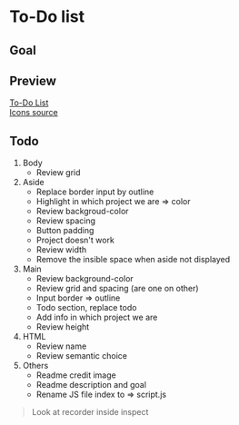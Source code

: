 # To-Do list

## Goal


## Preview

[To-Do List](http://127.0.0.1:3000/dist/index.html)  
[Icons source]()

## Todo
1. Body  
    * Review grid
2. Aside      
    * Replace border input by outline
    * Highlight in which project we are => color
    * Review backgroud-color
    * Review spacing
    * Button padding
    * Project doesn't work
    * Review width
    * Remove the insible space when aside not displayed
3. Main
    * Review background-color
    * Review grid and spacing (are one on other)
    * Input border => outline
    * Todo section, replace todo
    * Add info in which project we are
    * Review height
4. HTML
    * Review name
    * Review semantic choice
5. Others
    * Readme credit image
    * Readme description and goal
    * Rename JS file index to => script.js
> Look at recorder inside inspect